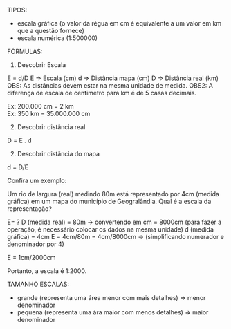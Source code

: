 TIPOS:
- escala gráfica (o valor da régua em cm é equivalente a um valor em km que a questão fornece)
- escala numérica (1:500000)

FÓRMULAS:
1. Descobrir Escala

E = d/D
E => Escala (cm)
d => Distância mapa (cm)
D => Distância real (km)
OBS: As distâncias devem estar na mesma unidade de medida.
OBS2: A diferença de escala de centimetro para km é de 5 casas decimais.

Ex: 200.000 cm = 2 km  
Ex: 350 km = 35.000.000 cm

2. Descobrir distância real

D = E . d

2. Descobrir distância do mapa

d = D/E


Confira um exemplo:

Um rio de largura (real) medindo 80m está representado por 4cm (medida gráfica) em um mapa do município de Geogralândia. Qual é a escala da representação?

E= ?
D (medida real) = 80m → convertendo em cm = 8000cm (para fazer a operação, é necessário colocar os dados na mesma unidade)
d (medida gráfica) = 4cm
E = 4cm/80m = 4cm/8000cm → (simplificando numerador e denominador por 4)

E = 1cm/2000cm

Portanto, a escala é 1:2000.

TAMANHO ESCALAS:
- grande (representa uma área menor com mais detalhes) => menor denominador
- pequena (representa uma ára maior com menos detalhes) => maior denominador
